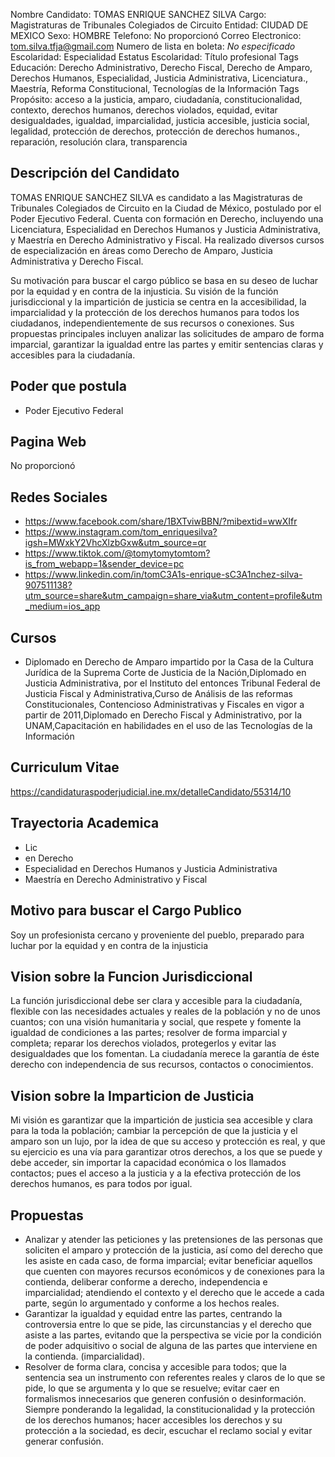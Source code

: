 Nombre Candidato: TOMAS ENRIQUE SANCHEZ SILVA
Cargo: Magistraturas de Tribunales Colegiados de Circuito
Entidad: CIUDAD DE MEXICO
Sexo: HOMBRE
Telefono: No proporcionó
Correo Electronico: tom.silva.tfja@gmail.com
Numero de lista en boleta: *No especificado*
Escolaridad: Especialidad
Estatus Escolaridad: Título profesional
Tags Educación: Derecho Administrativo, Derecho Fiscal, Derecho de Amparo, Derechos Humanos, Especialidad, Justicia Administrativa, Licenciatura., Maestría, Reforma Constitucional, Tecnologías de la Información
Tags Propósito: acceso a la justicia, amparo, ciudadanía, constitucionalidad, contexto, derechos humanos, derechos violados, equidad, evitar desigualdades, igualdad, imparcialidad, justicia accesible, justicia social, legalidad, protección de derechos, protección de derechos humanos., reparación, resolución clara, transparencia


## Descripción del Candidato 

TOMAS ENRIQUE SANCHEZ SILVA es candidato a las Magistraturas de Tribunales Colegiados de Circuito en la Ciudad de México, postulado por el Poder Ejecutivo Federal. Cuenta con formación en Derecho, incluyendo una Licenciatura, Especialidad en Derechos Humanos y Justicia Administrativa, y Maestría en Derecho Administrativo y Fiscal. Ha realizado diversos cursos de especialización en áreas como Derecho de Amparo, Justicia Administrativa y Derecho Fiscal.

Su motivación para buscar el cargo público se basa en su deseo de luchar por la equidad y en contra de la injusticia.  Su visión de la función jurisdiccional y la impartición de justicia se centra en la accesibilidad, la imparcialidad y la protección de los derechos humanos para todos los ciudadanos, independientemente de sus recursos o conexiones. Sus propuestas principales incluyen analizar las solicitudes de amparo de forma imparcial, garantizar la igualdad entre las partes y emitir sentencias claras y accesibles para la ciudadanía.


## Poder que postula

- Poder Ejecutivo Federal


## Pagina Web

No proporcionó


## Redes Sociales

- https://www.facebook.com/share/1BXTviwBBN/?mibextid=wwXIfr
- https://www.instagram.com/tom_enriquesilva?igsh=MWxkY2VhcXlzbGxw&utm_source=qr
- https://www.tiktok.com/@tomytomytomtom?is_from_webapp=1&sender_device=pc
- https://www.linkedin.com/in/tomC3A1s-enrique-sC3A1nchez-silva-907511138?utm_source=share&utm_campaign=share_via&utm_content=profile&utm_medium=ios_app


## Cursos

- Diplomado en Derecho de Amparo impartido por la Casa de la Cultura Jurídica de la Suprema Corte de Justicia de la Nación,Diplomado en Justicia Administrativa, por el Instituto del entonces Tribunal Federal de Justicia Fiscal y Administrativa,Curso de Análisis de las reformas Constitucionales, Contencioso Administrativas y Fiscales en vigor a partir de 2011,Diplomado en Derecho Fiscal y Administrativo, por la UNAM,Capacitación en habilidades en el uso de las Tecnologías de la Información


## Curriculum Vitae

https://candidaturaspoderjudicial.ine.mx/detalleCandidato/55314/10


## Trayectoria Academica

- Lic
- en Derecho
- Especialidad en Derechos Humanos y Justicia Administrativa
- Maestría en Derecho Administrativo y Fiscal


## Motivo para buscar el Cargo Publico

Soy un profesionista cercano y proveniente del pueblo, preparado para luchar por la equidad y en contra de la injusticia


## Vision sobre la Funcion Jurisdiccional

La función jurisdiccional debe ser clara y accesible para la ciudadanía, flexible con las necesidades actuales y reales de la población y no de unos cuantos; con una visión humanitaria y social, que respete y fomente la igualdad de condiciones a las partes; resolver de forma imparcial y completa; reparar los derechos violados, protegerlos y evitar las desigualdades que los fomentan. La ciudadanía merece la garantía de éste derecho con independencia de sus recursos, contactos o conocimientos.


## Vision sobre la Imparticion de Justicia

Mi visión es garantizar que la impartición de justicia sea accesible y clara para la toda la población; cambiar la percepción de que la justicia y el amparo son un lujo, por la idea de que su acceso y protección es real, y que su ejercicio es una vía para garantizar otros derechos, a los que se puede y debe acceder, sin importar la capacidad económica o los llamados contactos; pues el acceso a la justicia y a la efectiva protección de los derechos humanos, es para todos por igual.


## Propuestas

- Analizar y atender las peticiones y las pretensiones de las personas que soliciten el amparo y protección de la justicia, así como del derecho que les asiste en cada caso, de forma imparcial; evitar beneficiar aquellos que cuenten con mayores recursos económicos y de conexiones para la contienda, deliberar conforme a derecho, independencia e imparcialidad; atendiendo el contexto y el derecho que le accede a cada parte, según lo argumentado y conforme a los hechos reales.
- Garantizar la igualdad y equidad entre las partes, centrando la controversia entre lo que se pide, las circunstancias y el derecho que asiste a las partes, evitando que la perspectiva se vicie por la condición de poder adquisitivo o social de alguna de las partes que interviene en la contienda. (imparcialidad).
- Resolver de forma clara, concisa y accesible para todos; que la sentencia sea un instrumento con referentes reales y claros de lo que se pide, lo que se argumenta y lo que se resuelve; evitar caer en formalismos innecesarios que generen confusión o desinformación. Siempre ponderando la legalidad, la constitucionalidad y la protección de los derechos humanos; hacer accesibles los derechos y su protección a la sociedad, es decir, escuchar el reclamo social y evitar generar confusión.

